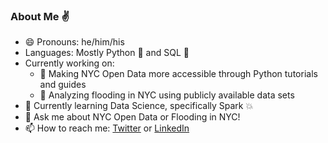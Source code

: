 ### About Me :v:

- 😄 Pronouns: he/him/his
- Languages: Mostly Python 🐍 and SQL 📁
- Currently working on:
  - 🗽 Making NYC Open Data more accessible through Python tutorials and guides
  - 🌊 Analyzing flooding in NYC using publicly available data sets
- 🌱 Currently learning Data Science, specifically Spark 💥
- 💬 Ask me about NYC Open Data or Flooding in NYC!
- 📫 How to reach me: [Twitter](https://twitter.com/markbauerwater) or [LinkedIn](https://www.linkedin.com/in/markebauer/)
